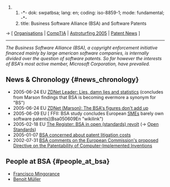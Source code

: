 1.  1.  -\*- dok: swpatbsa; lang: en; coding: iso-8859-1; mode:
        fundamental; -\*-
    2.  title: Business Software Alliance (BSA) and Software Patents

-\> \[ [ Organisations](SwpatkamniEn "wikilink") \| [
CompTIA](CompTiaEn "wikilink") \| [ Astroturfing
2005](SwpatAstroturf05En "wikilink") \| [ Patent
News](SwpatcninoEn "wikilink") \]

------------------------------------------------------------------------

*The Business Software Alliance (BSA), a copyright enforcement
initiative financed mainly by large american software companies, is
internally divided over the question of software patents. So far however
the interests of BSA\'s most active member, Microsoft Corporation, have
prevailed.*

## News & Chronology {#news_chronology}

-   2005-06-24 EU [ZDNet Leader: Lies, damn lies and
    statistics](http://comment.zdnet.co.uk/other/0,39020682,39205464,00.htm "wikilink")
    (concludes from Marson findings that BSA is becoming evermore a
    synonym for \"BS\")
-   2005-06-24 EU [ZDNet (Marson): The BSA\'s figures don\'t add
    up](http://comment.zdnet.co.uk/other/0,39020682,39205463,00.htm "wikilink")
-   2005-06-09 EU [ FFII: BSA study concludes European
    [SMEs](SMEs "wikilink") barely own software
    patents](Bsa050609En "wikilink")
-   2005-02-18 EU [The Register: BSA in open (standards)
    revolt](http://www.theregister.co.uk/2005/02/18/bsa_open_standard/ "wikilink")
    (-\> [ Open Standards](OpenStandardsEn "wikilink"))
-   2005-01-07 [ BSA concerned about patent litigation
    costs](Bsa050107En "wikilink")
-   2002-07-31 [BSA comments on the European Commission\'s proposed
    Directive on the Patentability of Computer-Implemented
    Inventions](http://www.ivir.nl/columbanus/material/BSAsoftinvent.pdf "wikilink")

## People at BSA {#people_at_bsa}

-   [ Francisco Mingorance](SwpatmingoranceEn "wikilink")
-   [ Benoit Müller](BenoitMullerEn "wikilink")
